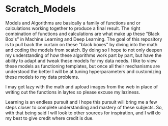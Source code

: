 # Scratch_Models
Models and Algorithms are basically a family of functions and or calculations working together to produce a final result. The right combination of functions and calculations are what make up these "Black Box's" in Machine Learning and Deep Learning. The goal of this repository is to pull back the curtain on these "black boxes" by diving into the math and coding the models from scatch. By doing so I hope to not only deepen my understanding of how these algorithms work part by part, but have the ability to adapt and tweak these models for my data needs. I like to view these models as functioning templates, but once all their mechanisms are understood the better I will be at tuning hyperparameters and customizing these models to my data problems. 


I may get lazy with the math and upload images from the web in place of writing out the functions in laytex so please excuse my laziness. 

Learning is an endless pursuit and I hope this pursuit will bring me a few steps closer to complete understanding and mastery of these subjects. So, with that being said I will look to other sources for inspiration, and I will do my best to give credit where credit is due.
